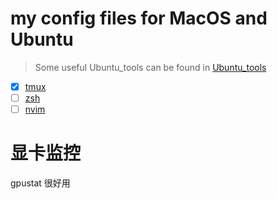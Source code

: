 # my config files for MacOS and Ubuntu

> Some useful Ubuntu_tools can be found in [Ubuntu_tools](Ubuntu_tools.md)

- [x] [tmux](./tmux/)
- [ ] [zsh](./zsh/)
- [ ] [nvim](./vim/)

# 显卡监控
gpustat 很好用
